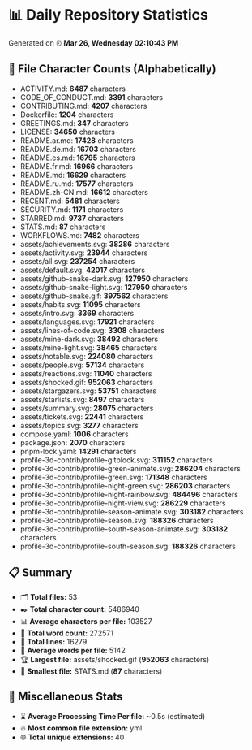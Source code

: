 # 📊 Daily Repository Statistics
Generated on ⏰ **Mar 26, Wednesday 02:10:43 PM**

## 📂 File Character Counts (Alphabetically)
- ACTIVITY.md: **6487** characters
- CODE_OF_CONDUCT.md: **3391** characters
- CONTRIBUTING.md: **4207** characters
- Dockerfile: **1204** characters
- GREETINGS.md: **347** characters
- LICENSE: **34650** characters
- README.ar.md: **17428** characters
- README.de.md: **16703** characters
- README.es.md: **16795** characters
- README.fr.md: **16966** characters
- README.md: **16629** characters
- README.ru.md: **17577** characters
- README.zh-CN.md: **16612** characters
- RECENT.md: **5481** characters
- SECURITY.md: **1171** characters
- STARRED.md: **9737** characters
- STATS.md: **87** characters
- WORKFLOWS.md: **7482** characters
- assets/achievements.svg: **38286** characters
- assets/activity.svg: **23944** characters
- assets/all.svg: **237254** characters
- assets/default.svg: **42017** characters
- assets/github-snake-dark.svg: **127950** characters
- assets/github-snake-light.svg: **127950** characters
- assets/github-snake.gif: **397562** characters
- assets/habits.svg: **11095** characters
- assets/intro.svg: **3369** characters
- assets/languages.svg: **17921** characters
- assets/lines-of-code.svg: **3308** characters
- assets/mine-dark.svg: **38492** characters
- assets/mine-light.svg: **38465** characters
- assets/notable.svg: **224080** characters
- assets/people.svg: **57134** characters
- assets/reactions.svg: **11040** characters
- assets/shocked.gif: **952063** characters
- assets/stargazers.svg: **53751** characters
- assets/starlists.svg: **8497** characters
- assets/summary.svg: **28075** characters
- assets/tickets.svg: **22441** characters
- assets/topics.svg: **3277** characters
- compose.yaml: **1006** characters
- package.json: **2070** characters
- pnpm-lock.yaml: **14291** characters
- profile-3d-contrib/profile-gitblock.svg: **311152** characters
- profile-3d-contrib/profile-green-animate.svg: **286204** characters
- profile-3d-contrib/profile-green.svg: **171348** characters
- profile-3d-contrib/profile-night-green.svg: **286203** characters
- profile-3d-contrib/profile-night-rainbow.svg: **484496** characters
- profile-3d-contrib/profile-night-view.svg: **286229** characters
- profile-3d-contrib/profile-season-animate.svg: **303182** characters
- profile-3d-contrib/profile-season.svg: **188326** characters
- profile-3d-contrib/profile-south-season-animate.svg: **303182** characters
- profile-3d-contrib/profile-south-season.svg: **188326** characters

## 📋 Summary
- 🗂️ **Total files:** 53
- ✒️ **Total character count:** 5486940
- 📊 **Average characters per file:** 103527
- 📝 **Total word count:** 272571
- 🧾 **Total lines:** 16279
- 📐 **Average words per file:** 5142
- 🏆 **Largest file:** assets/shocked.gif (**952063** characters)
- 🥉 **Smallest file:** STATS.md (**87** characters)

## 🌟 Miscellaneous Stats
- ⌛ **Average Processing Time Per file:** ~0.5s (estimated)
- 🔥 **Most common file extension:** yml
- 🌐 **Total unique extensions:** 40
